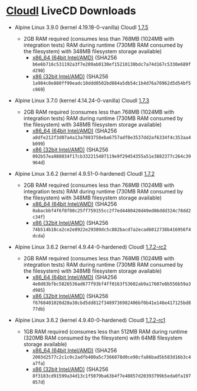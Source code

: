 [CloudI](https://cloudi.org) LiveCD Downloads
=============================================

* Alpine Linux 3.9.0 (kernel 4.19.18-0-vanilla) CloudI [1.7.5](https://osdn.net/dl/cloudi/cloudi-1.7.5.tar.gz)
  * 2GB RAM required (consumes less than 768MB (1024MB with integration tests) RAM during runtime (730MB RAM consumed by the filesystem) with 348MB filesystem storage available)
    * [x86_64 (64bit Intel/AMD)](https://osdn.net/dl/cloudi/alpine-3.9.0-x86_64-cloudi-1.7.5.iso)
    (SHA256 `b6e6b716c531192a3f7e209ab0130ef15210130bdc7a74d167c5330e689fd298`)
    * [x86 (32bit Intel/AMD)](https://osdn.net/dl/cloudi/alpine-3.9.0-x86-cloudi-1.7.5.iso)
    (SHA256 `1a984c0e880ff99eadc10ddd0502bd884a5db54c1b4d76a70962d5d54bf5c869`)

* Alpine Linux 3.7.0 (kernel 4.14.24-0-vanilla) CloudI [1.7.3](https://osdn.net/dl/cloudi/cloudi-1.7.3.tar.gz)
  * 2GB RAM required (consumes less than 768MB (1024MB with integration tests) RAM during runtime (730MB RAM consumed by the filesystem) with 348MB filesystem storage available)
    * [x86_64 (64bit Intel/AMD)](https://osdn.net/dl/cloudi/alpine-edge-x86_64-cloudi-1.7.3.iso)
    (SHA256 `a8dfe212f3d07a4a13a7803758eba6757adf8e3537dd2af6334f4c353aa4b099`)
    * [x86 (32bit Intel/AMD)](https://osdn.net/dl/cloudi/alpine-edge-x86-cloudi-1.7.3.iso)
    (SHA256 `092b57ea988034f17cb332215407119e9f29454355a51e3882377c264c39964d`)

* Alpine Linux 3.6.2 (kernel 4.9.51-0-hardened) CloudI [1.7.2](https://osdn.net/dl/cloudi/cloudi-1.7.2.tar.gz)
  * 2GB RAM required (consumes less than 768MB (1024MB with integration tests) RAM during runtime (730MB RAM consumed by the filesystem) with 348MB filesystem storage available)
    * [x86_64 (64bit Intel/AMD)](https://osdn.net/dl/cloudi/alpine-edge-x86_64-cloudi-1.7.2.iso)
    (SHA256 `0abacbbf4f6f8f80c25ff759155cc2f7ed4480420d49ed86ddd324c78dd2c34f`)
    * [x86 (32bit Intel/AMD)](https://osdn.net/dl/cloudi/alpine-edge-x86-cloudi-1.7.2.iso)
    (SHA256 `74b514b18ca2ce2e8922e29389dc5c882bacd7a2ecad6012738b416956f4dcda`)

* Alpine Linux 3.6.2 (kernel 4.9.44-0-hardened) CloudI [1.7.2-rc2](https://github.com/CloudI/CloudI/tree/v1.7.2-rc2)
  * 2GB RAM required (consumes less than 768MB (1024MB with integration tests) RAM during runtime (730MB RAM consumed by the filesystem) with 348MB filesystem storage available)
    * [x86_64 (64bit Intel/AMD)](http://sourceforge.net/projects/cloudi/files/1.7.2/alpine-edge-x86_64-cloudi-1.7.2_rc2.iso/download)
    (SHA256 `4e0d83bfbc5826536ad677f93bf4ff0163f53602ab9a17607e8b556b59a3d985`)
    * [x86 (32bit Intel/AMD)](http://sourceforge.net/projects/cloudi/files/1.7.2/alpine-edge-x86-cloudi-1.7.2_rc2.iso/download)
    (SHA256 `f6768401020d28a38cbd5dd812f3489736982406bf0b41e146e417125bd877db`)

* Alpine Linux 3.6.2 (kernel 4.9.40-0-hardened) CloudI [1.7.2-rc1](https://github.com/CloudI/CloudI/tree/v1.7.2-rc1)
  * 1GB RAM required (consumes less than 512MB RAM during runtime (320MB RAM consumed by the filesystem) with 64MB filesystem storage available)
    * [x86_64 (64bit Intel/AMD)](http://sourceforge.net/projects/cloudi/files/1.7.2/alpine-edge-x86_64-cloudi-1.7.2_rc1.iso/download)
    (SHA256 `2003d2577c2c1c0c2adfb480a5c7366078d0ce98cfa86bad5b583d16b3c4a7fa`)
    * [x86 (32bit Intel/AMD)](http://sourceforge.net/projects/cloudi/files/1.7.2/alpine-edge-x86-cloudi-1.7.2_rc1.iso/download)
    (SHA256 `8f3183cd91599a34d13c1f5079ba63b4f7e40857d20393799b5eda0fa197057d`)

